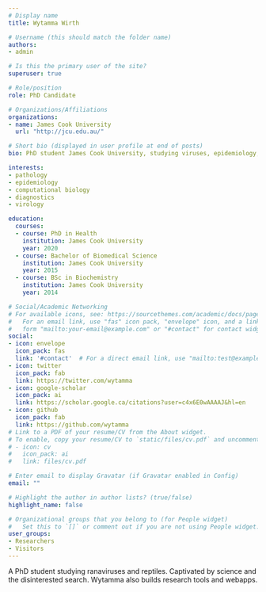 ```yaml
---
# Display name
title: Wytamma Wirth

# Username (this should match the folder name)
authors:
- admin

# Is this the primary user of the site?
superuser: true

# Role/position
role: PhD Candidate

# Organizations/Affiliations
organizations:
- name: James Cook University
  url: "http://jcu.edu.au/"

# Short bio (displayed in user profile at end of posts)
bio: PhD student James Cook University, studying viruses, epidemiology, pathology, immunology and turtles!

interests:
- pathology
- epidemiology
- computational biology
- diagnostics
- virology

education:
  courses:
  - course: PhD in Health
    institution: James Cook University
    year: 2020
  - course: Bachelor of Biomedical Science 
    institution: James Cook University
    year: 2015
  - course: BSc in Biochemistry
    institution: James Cook University
    year: 2014

# Social/Academic Networking
# For available icons, see: https://sourcethemes.com/academic/docs/page-builder/#icons
#   For an email link, use "fas" icon pack, "envelope" icon, and a link in the
#   form "mailto:your-email@example.com" or "#contact" for contact widget.
social:
- icon: envelope
  icon_pack: fas
  link: '#contact'  # For a direct email link, use "mailto:test@example.org".
- icon: twitter
  icon_pack: fab
  link: https://twitter.com/wytamma
- icon: google-scholar
  icon_pack: ai
  link: https://scholar.google.ca/citations?user=c4x6E0wAAAAJ&hl=en
- icon: github
  icon_pack: fab
  link: https://github.com/wytamma
# Link to a PDF of your resume/CV from the About widget.
# To enable, copy your resume/CV to `static/files/cv.pdf` and uncomment the lines below.
# - icon: cv
#   icon_pack: ai
#   link: files/cv.pdf

# Enter email to display Gravatar (if Gravatar enabled in Config)
email: ""

# Highlight the author in author lists? (true/false)
highlight_name: false

# Organizational groups that you belong to (for People widget)
#   Set this to `[]` or comment out if you are not using People widget.
user_groups:
- Researchers
- Visitors
---
```


A PhD student studying ranaviruses and reptiles. Captivated by science and the disinterested search. Wytamma also builds research tools and webapps.
